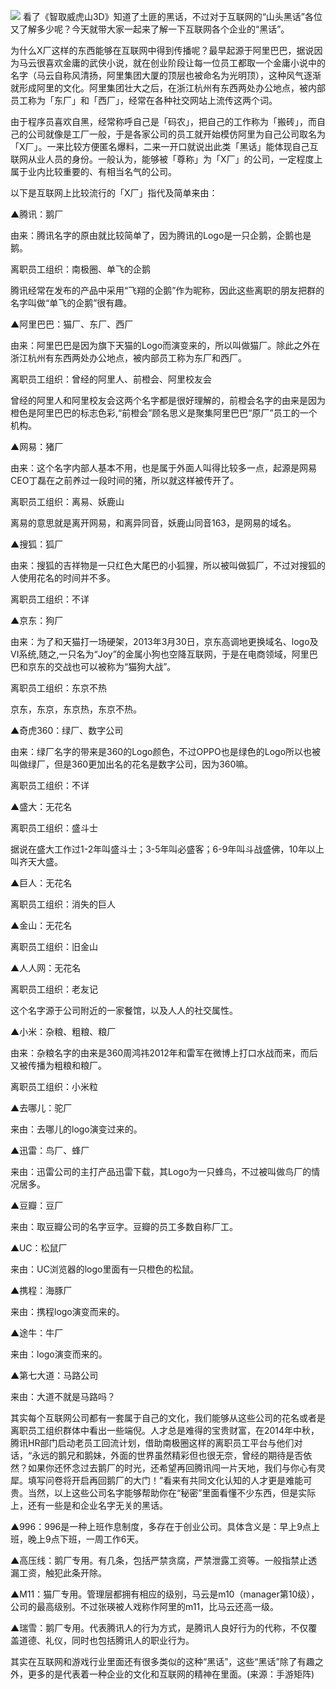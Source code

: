 ![](http://img16.weixin.php230.com/mmbiz/YTI67xfsN51H7wLKsY9ibwZQLdM5oBqickbvXNq2fA7rC8GyULrGpDmNh1NtAnk4qFyPaFZRomuxfl3krqvibicM3Q/0)
看了《智取威虎山3D》知道了土匪的黑话，不过对于互联网的“山头黑话”各位又了解多少呢？今天就带大家一起来了解一下互联网各个企业的“黑话”。

为什么X厂这样的东西能够在互联网中得到传播呢？最早起源于阿里巴巴，据说因为马云很喜欢金庸的武侠小说，就在创业阶段让每一位员工都取一个金庸小说中的名字（马云自称风清扬，阿里集团大厦的顶层也被命名为光明顶），这种风气逐渐就形成阿里的文化。阿里集团壮大之后，在浙江杭州有东西两处办公地点，被内部员工称为「东厂」和「西厂」，经常在各种社交网站上流传这两个词。

由于程序员喜欢自黑，经常称呼自己是「码农」，把自己的工作称为「搬砖」，而自己的公司就像是工厂一般，于是各家公司的员工就开始模仿阿里为自己公司取名为「X厂」。一来比较方便匿名爆料，二来一开口就说出此类「黑话」能体现自己互联网从业人员的身份。一般认为，能够被「尊称」为「X厂」的公司，一定程度上属于业内比较重要的、有相当名气的公司。

以下是互联网上比较流行的「X厂」指代及简单来由：



▲腾讯：鹅厂



由来：腾讯名字的原由就比较简单了，因为腾讯的Logo是一只企鹅，企鹅也是鹅。



离职员工组织：南极圈、单飞的企鹅



腾讯经常在发布的产品中采用“飞翔的企鹅”作为昵称，因此这些离职的朋友把群的名字叫做“单飞的企鹅”很有趣。



▲阿里巴巴：猫厂、东厂、西厂



由来：阿里巴巴是因为旗下天猫的Logo而演变来的，所以叫做猫厂。除此之外在浙江杭州有东西两处办公地点，被内部员工称为东厂和西厂。



离职员工组织：曾经的阿里人、前橙会、阿里校友会



曾经的阿里人和阿里校友会这两个名字都是很好理解的，前橙会名字的由来是因为橙色是阿里巴巴的标志色彩,“前橙会”顾名思义是聚集阿里巴巴“原厂”员工的一个机构。



▲网易：猪厂



由来：这个名字内部人基本不用，也是属于外面人叫得比较多一点，起源是网易CEO丁磊在之前养过一段时间的猪，所以就这样被传开了。



离职员工组织：离易、妖鹿山



离易的意思就是离开网易，和离异同音，妖鹿山同音163，是网易的域名。



▲搜狐：狐厂



由来：搜狐的吉祥物是一只红色大尾巴的小狐狸，所以被叫做狐厂，不过对搜狐的人使用花名的时间并不多。



离职员工组织：不详



▲京东：狗厂



由来：为了和天猫打一场硬架，2013年3月30日，京东高调地更换域名、logo及VI系统,随之,一只名为“Joy”的金属小狗也空降互联网，于是在电商领域，阿里巴巴和京东的交战也可以被称为“猫狗大战”。



离职员工组织：东京不热



京东，东京，东京热，东京不热。



▲奇虎360：绿厂、数字公司



由来：绿厂名字的带来是360的Logo颜色，不过OPPO也是绿色的Logo所以也被叫做绿厂，但是360更加出名的花名是数字公司，因为360嘛。

离职员工组织：不详



▲盛大：无花名



离职员工组织：盛斗士



据说在盛大工作过1-2年叫盛斗士；3-5年叫必盛客；6-9年叫斗战盛佛，10年以上叫齐天大盛。



▲巨人：无花名



离职员工组织：消失的巨人



▲金山：无花名



离职员工组织：旧金山



▲人人网：无花名



离职员工组织：老友记

这个名字源于公司附近的一家餐馆，以及人人的社交属性。



▲小米：杂粮、粗粮、粮厂



由来：杂粮名字的由来是360周鸿祎2012年和雷军在微博上打口水战而来，而后又被传播为粗粮和粮厂。

离职员工组织：小米粒



▲去哪儿：驼厂



来由：去哪儿的logo演变过来的。



▲迅雷：鸟厂、蜂厂



来由：迅雷公司的主打产品迅雷下载，其Logo为一只蜂鸟，不过被叫做鸟厂的情况居多。



▲豆瓣：豆厂



来由：取豆瓣公司的名字豆字。豆瓣的员工多数自称厂工。



▲UC：松鼠厂



来由：UC浏览器的logo里面有一只橙色的松鼠。



▲携程：海豚厂



来由：携程logo演变而来的。



▲途牛：牛厂



来由：logo演变而来的。



▲第七大道：马路公司



来由：大道不就是马路吗？

其实每个互联网公司都有一套属于自己的文化，我们能够从这些公司的花名或者是离职员工组织群体中看出一些端倪。人才总是难得的宝贵财富，在2014年中秋，腾讯HR部门启动老员工回流计划，借助南极圈这样的离职员工平台与他们对话，“永远的鹅兄和鹅妹，外面的世界虽然精彩但也很无奈，曾经的期待是否依然？如果你还怀念过去鹅厂的时光，还希望再回腾讯闯一片天地，我们与你心有灵犀。填写问卷将开启再回鹅厂的大门！”看来有共同文化认知的人才更是难能可贵。当然，以上这些公司名字能够帮助你在“秘密”里面看懂不少东西，但是实际上，还有一些是和企业名字无关的黑话。



▲996：996是一种上班作息制度，多存在于创业公司。具体含义是：早上9点上班，晚上9点下班，一周工作6天。



▲高压线：鹅厂专用。有几条，包括严禁贪腐，严禁泄露工资等。一般指禁止透漏工资，触犯此条开除。



▲M11：猫厂专用。管理层都拥有相应的级别，马云是m10（manager第10级），公司的最高级别。不过张瑛被人戏称作阿里的m11，比马云还高一级。



▲瑞雪：鹅厂专用。代表腾讯人的行为方式，是腾讯人良好行为的代称，不仅覆盖道德、礼仪，同时也包括腾讯人的职业行为。



其实在互联网和游戏行业里面还有很多类似的这种“黑话”，这些“黑话”除了有趣之外，更多的是代表着一种企业的文化和互联网的精神在里面。(来源：手游矩阵)